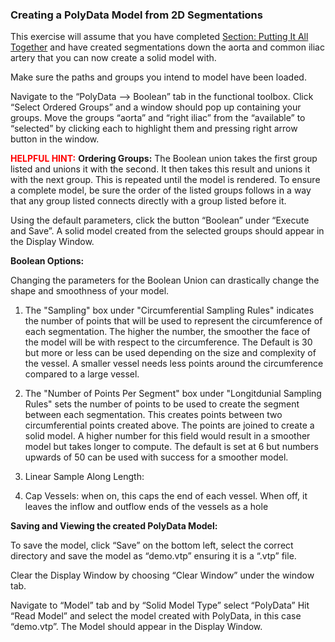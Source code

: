 ### Creating a PolyData Model from 2D Segmentations ###

This exercise will assume that you have completed [Section: Putting It All Together](#modelingPuttingTogether) and have created segmentations down the aorta and common iliac artery that you can now create a solid model with.

Make sure the paths and groups you intend to model have been loaded.

Navigate to the “PolyData —> Boolean” tab in the functional toolbox. Click “Select Ordered Groups” and a window should pop up containing your groups. Move the groups “aorta” and “right iliac” from the “available” to “selected” by clicking each to highlight them and pressing right arrow button in the window.

<font color="red">**HELPFUL HINT:** </font> **Ordering Groups:**
The Boolean union takes the first group listed and unions it with the second. It then takes this result and unions it with the next group. This is repeated until the model is rendered. To ensure a complete model, be sure the order of the listed groups follows in a way that any group listed connects directly with a group listed before it.

Using the default parameters, click the button “Boolean” under “Execute and Save”. A solid model created from the selected groups should appear in the Display Window. 

**Boolean Options:**

Changing the parameters for the Boolean Union can drastically change the shape and smoothness of your model. 

1. The "Sampling" box under "Circumferential Sampling Rules" indicates the number of points that will be used to represent the circumference of each segmentation. The higher the number, the smoother the face of the model will be with respect to the circumference. The Default is 30 but more or less can be used depending on the size and complexity of the vessel. A smaller vessel needs less points around the circumference compared to a large vessel.

2. The "Number of Points Per Segment" box under "Longitdunial Sampling Rules" sets the number of points to be used to create the segment between each segmentation. This creates points between two circumferential points created above. The points are joined to create a solid model. A higher number for this field would result in a smoother model but takes longer to compute. The default is set at 6 but numbers upwards of 50 can be used with success for a smoother model.

3. Linear Sample Along Length:

4. Cap Vessels: when on, this caps the end of each vessel. When off, it leaves the inflow and outflow ends of the vessels as a hole


**Saving and Viewing the created PolyData Model:**

To save the model, click “Save” on the bottom left, select the correct directory and save the model as “demo.vtp” ensuring it is a “.vtp” file.

Clear the Display Window by choosing “Clear Window” under the window tab.

Navigate to “Model” tab and by “Solid Model Type” select “PolyData”
Hit “Read Model” and select the model created with PolyData, in this case “demo.vtp”.
The Model should appear in the Display Window.

